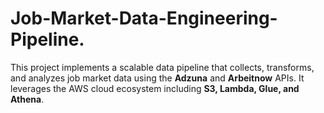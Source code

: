 # Job-Market-Data-Engineering-Pipeline.
This project implements a scalable data pipeline that collects, transforms, and analyzes job market data using the **Adzuna** and **Arbeitnow** APIs. It leverages the AWS cloud ecosystem including **S3, Lambda, Glue, and Athena**.
